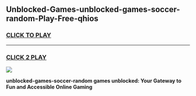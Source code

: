 
## Unblocked-Games-unblocked-games-soccer-random-Play-Free-qhios
<h3>
<a href="https://premium76.site?title=unblocked-games-soccer-random&ref=15A">CLICK TO PLAY</a></h3>
<hr>

<h3>
<a href="https://premium76.site?title=unblocked-games-soccer-random&ref=15A">CLICK 2 PLAY</a>
  
</h3>

<a href="https://premium76.site?title=unblocked-games-soccer-random&ref=15A"><img src="https://clearcache.store/games.png"></a>


**unblocked-games-soccer-random games unblocked: Your Gateway to Fun and Accessible Online Gaming**
